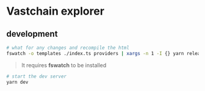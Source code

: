# Vastchain explorer

## development

```bash
# what for any changes and recompile the html
fswatch -o templates ./index.ts providers | xargs -n 1 -I {} yarn release
```
> It requires **fswatch** to be installed

```bash
# start the dev server
yarn dev
```


